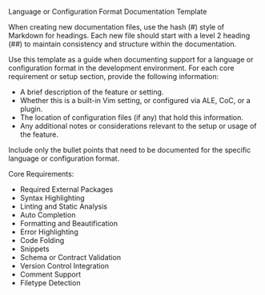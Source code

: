 Language or Configuration Format Documentation Template

When creating new documentation files, use the hash (#) style of Markdown for
headings. Each new file should start with a level 2 heading (##) to maintain
consistency and structure within the documentation.

Use this template as a guide when documenting support for a language or
configuration format in the development environment. For each core requirement
or setup section, provide the following information:

* A brief description of the feature or setting.
* Whether this is a built-in Vim setting, or configured via ALE, CoC, or a plugin.
* The location of configuration files (if any) that hold this information.
* Any additional notes or considerations relevant to the setup or usage of the feature.

Include only the bullet points that need to be documented for the specific
language or configuration format.

Core Requirements:
* Required External Packages
* Syntax Highlighting
* Linting and Static Analysis
* Auto Completion
* Formatting and Beautification
* Error Highlighting
* Code Folding
* Snippets
* Schema or Contract Validation
* Version Control Integration
* Comment Support
* Filetype Detection
